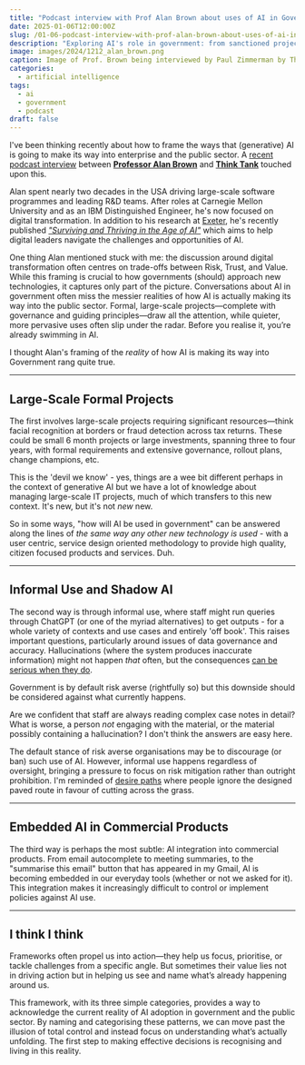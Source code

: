 ```yaml
---
title: "Podcast interview with Prof Alan Brown about uses of AI in Government"
date: 2025-01-06T12:00:00Z
slug: /01-06-podcast-interview-with-prof-alan-brown-about-uses-of-ai-in-government/
description: "Exploring AI's role in government: from sanctioned projects to unapproved staff use, and its creeping integration into everyday tools."
image: images/2024/1212_alan_brown.png
caption: Image of Prof. Brown being interviewed by Paul Zimmerman by Think Tank
categories:
  - artificial intelligence
tags:
  - ai
  - government
  - podcast
draft: false
---
```


I've been thinking recently about how to frame the ways that (generative) AI is going to make its way into enterprise and the public sector.  A [recent podcast interview](https://www.youtube.com/watch?v=KOyovrkEhlk&list=PLWovoZxDVoYMQJzx9zpNjeJ3UNGuCwYLt&index=6) between [**Professor Alan Brown**](https://www.alanbrown.net/) and [**Think Tank**](https://thinktankproduction.co.uk/) touched upon this.

Alan spent nearly two decades in the USA driving large-scale software programmes and leading R&D teams. After roles at Carnegie Mellon University and as an IBM Distinguished Engineer, he's now focused on digital transformation. In addition to his research at [Exeter](https://experts.exeter.ac.uk/27811-alan-brown), he's recently published [_"Surviving and Thriving in the Age of AI"_](https://surviveaibook.com/) which aims to help digital leaders navigate the challenges and opportunities of AI.

One thing Alan mentioned stuck with me: the discussion around digital transformation often centres on trade-offs between Risk, Trust, and Value. While this framing is crucial to how governments (should) approach new technologies, it captures only part of the picture. Conversations about AI in government often miss the messier realities of how AI is actually making its way into the public sector. Formal, large-scale projects—complete with governance and guiding principles—draw all the attention, while quieter, more pervasive uses often slip under the radar. Before you realise it, you’re already swimming in AI.

I thought Alan's framing of the _reality_ of how AI is making its way into Government rang quite true.

---

## Large-Scale Formal Projects

The first involves large-scale projects requiring significant resources—think facial recognition at borders or fraud detection across tax returns. These could be small 6 month projects or large investments, spanning three to four years, with formal requirements and extensive governance, rollout plans, change champions, etc. 

This is the 'devil we know' - yes, things are a wee bit different perhaps in the context of generative AI but we have a lot of knowledge about managing large-scale IT projects, much of which transfers to this new context. It's new, but it's not _new_ new.

So in some ways, "how will AI be used in government" can be answered along the lines of _the same way any other new technology is used_ - with a user centric, service design oriented methodology to provide high quality, citizen focused products and services. Duh.

---

## Informal Use and Shadow AI

The second way is through informal use, where staff might run queries through ChatGPT (or one of the myriad alternatives) to get outputs - for a whole variety of contexts and use cases and entirely 'off book'. This raises important questions, particularly around issues of data governance and accuracy. Hallucinations (where the system produces inaccurate information) might not happen _that_ often, but the consequences [can be serious when they do](https://www.tomshardware.com/tech-industry/artificial-intelligence/concerns-about-medical-note-taking-tool-raised-after-researcher-discovers-it-invents-things-no-one-said-nabla-is-powered-by-openais-whisper). 

Government is by default risk averse (rightfully so) but this downside should be considered against what currently happens.

Are we confident that staff are always reading complex case notes in detail? What is worse, a person _not_ engaging with the material, or the material possibly containing a hallucination? I don't think the answers are easy here.

The default stance of risk averse organisations may be to discourage (or ban) such use of AI. However, informal use happens regardless of oversight, bringing a pressure to focus on risk mitigation rather than outright prohibition. I'm reminded of [desire paths](https://en.wikipedia.org/wiki/Desire_path) where people ignore the designed paved route in favour of cutting across the grass.

---

## Embedded AI in Commercial Products

The third way is perhaps the most subtle: AI integration into commercial products. From email autocomplete to meeting summaries, to the "summarise this email" button that has appeared in my Gmail, AI is becoming embedded in our everyday tools (whether or not we asked for it). This integration makes it increasingly difficult to control or implement policies against AI use.  

---

## I think I think

Frameworks often propel us into action—they help us focus, prioritise, or tackle challenges from a specific angle. But sometimes their value lies not in driving action but in helping us see and name what’s already happening around us.

This framework, with its three simple categories, provides a way to acknowledge the current reality of AI adoption in government and the public sector. By naming and categorising these patterns, we can move past the illusion of total control and instead focus on understanding what’s actually unfolding. The first step to making effective decisions is recognising and living in this reality.

